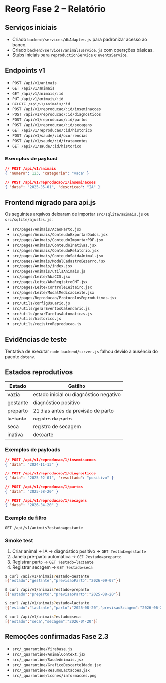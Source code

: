 # Reorg Fase 2 – Relatório

## Serviços iniciais
- Criado `backend/services/dbAdapter.js` para padronizar acesso ao banco.
- Criado `backend/services/animalsService.js` com operações básicas.
- Stubs iniciais para `reproductionService` e `eventsService`.

## Endpoints v1
- `POST /api/v1/animais`
- `GET /api/v1/animais`
- `GET /api/v1/animais/:id`
- `PUT /api/v1/animais/:id`
- `DELETE /api/v1/animais/:id`
- `POST /api/v1/reproducao/:id/inseminacoes`
- `POST /api/v1/reproducao/:id/diagnosticos`
- `POST /api/v1/reproducao/:id/partos`
- `POST /api/v1/reproducao/:id/secagens`
- `GET /api/v1/reproducao/:id/historico`
- `POST /api/v1/saude/:id/ocorrencias`
- `POST /api/v1/saude/:id/tratamentos`
- `GET /api/v1/saude/:id/historico`

### Exemplos de payload
```json
// POST /api/v1/animais
{ "numero": 123, "categoria": "vaca" }

// POST /api/v1/reproducao/1/inseminacoes
{ "data": "2025-05-01", "descricao": "IA" }
```

## Frontend migrado para api.js
Os seguintes arquivos deixaram de importar `src/sqlite/animais.js` ou `src/sqlite/ajustes.js`:
- `src/pages/Animais/AcaoParto.jsx`
- `src/pages/Animais/ConteudoExportarDados.jsx`
- `src/pages/Animais/ConteudoImportarPDF.jsx`
- `src/pages/Animais/ConteudoInativas.jsx`
- `src/pages/Animais/ConteudoRelatorio.jsx`
- `src/pages/Animais/ConteudoSaidaAnimal.jsx`
- `src/pages/Animais/ModalCadastroBezerro.jsx`
- `src/pages/Animais/index.jsx`
- `src/pages/Animais/utilsAnimais.js`
- `src/pages/Leite/AbaCCS.jsx`
- `src/pages/Leite/AbaRegistroCMT.jsx`
- `src/pages/Leite/ControleLeiteiro.jsx`
- `src/pages/Leite/ModalMedicaoLeite.jsx`
- `src/pages/Reproducao/ProtocolosReprodutivos.jsx`
- `src/utils/configUsuario.js`
- `src/utils/gerarEventosCalendario.js`
- `src/utils/gerarTarefasAutomaticas.js`
- `src/utils/historico.js`
- `src/utils/registroReproducao.js`

## Evidências de teste
Tentativa de executar `node backend/server.js` falhou devido à ausência do pacote `dotenv`.

## Estados reprodutivos
| Estado   | Gatilho                                           |
|----------|--------------------------------------------------|
| vazia    | estado inicial ou diagnóstico negativo           |
| gestante | diagnóstico positivo                             |
| preparto | 21 dias antes da previsão de parto               |
| lactante | registro de parto                                |
| seca     | registro de secagem                              |
| inativa  | descarte                                         |

### Exemplos de payloads
```json
// POST /api/v1/reproducao/1/inseminacoes
{ "data": "2024-11-13" }

// POST /api/v1/reproducao/1/diagnosticos
{ "data": "2025-02-01", "resultado": "positivo" }

// POST /api/v1/reproducao/1/partos
{ "data": "2025-08-20" }

// POST /api/v1/reproducao/1/secagens
{ "data": "2026-04-20" }
```

### Exemplo de filtro
```
GET /api/v1/animais?estado=gestante
```

### Smoke test
1. Criar animal → IA → diagnóstico positivo → `GET ?estado=gestante`
2. Janela pré-parto automática → `GET ?estado=preparto`
3. Registrar parto → `GET ?estado=lactante`
4. Registrar secagem → `GET ?estado=seca`

```bash
$ curl /api/v1/animais?estado=gestante
[{"estado":"gestante","previsaoParto":"2026-09-07"}]

$ curl /api/v1/animais?estado=preparto
[{"estado":"preparto","previsaoParto":"2025-08-20"}]

$ curl /api/v1/animais?estado=lactante
[{"estado":"lactante","parto":"2025-08-20","previsaoSecagem":"2026-06-21"}]

$ curl /api/v1/animais?estado=seca
[{"estado":"seca","secagem":"2026-04-20"}]
```

## Remoções confirmadas Fase 2.3
- `src/_quarantine/firebase.js`
- `src/_quarantine/AnimalContext.jsx`
- `src/_quarantine/SaudeAnimais.jsx`
- `src/_quarantine/GraficoDescarteIdade.jsx`
- `src/_quarantine/ResumoLactacoes.jsx`
- `src/_quarantine/icones/informacoes.png`

